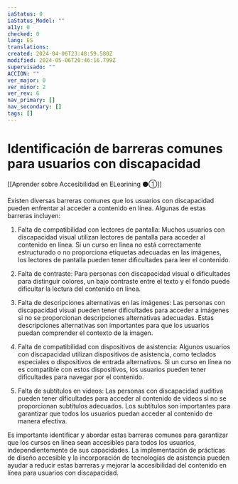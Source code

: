 ```yaml
---
iaStatus: 0
iaStatus_Model: ""
a11y: 0
checked: 0
lang: ES
translations: 
created: 2024-04-06T23:48:59.580Z
modified: 2024-05-06T20:46:16.799Z
supervisado: ""
ACCION: ""
ver_major: 0
ver_minor: 2
ver_rev: 6
nav_primary: []
nav_secondary: []
tags: []
---
```

# Identificación de barreras comunes para usuarios con discapacidad

[[Aprender sobre Accesibilidad en ELearining ⚫①]]

Existen diversas barreras comunes que los usuarios con discapacidad pueden enfrentar al acceder a contenido en línea. Algunas de estas barreras incluyen:

1. Falta de compatibilidad con lectores de pantalla: Muchos usuarios con discapacidad visual utilizan lectores de pantalla para acceder al contenido en línea. Si un curso en línea no está correctamente estructurado o no proporciona etiquetas adecuadas en las imágenes, los lectores de pantalla pueden tener dificultades para leer el contenido.

2. Falta de contraste: Para personas con discapacidad visual o dificultades para distinguir colores, un bajo contraste entre el texto y el fondo puede dificultar la lectura del contenido en línea.

3. Falta de descripciones alternativas en las imágenes: Las personas con discapacidad visual pueden tener dificultades para acceder a imágenes si no se proporcionan descripciones alternativas adecuadas. Estas descripciones alternativas son importantes para que los usuarios puedan comprender el contexto de la imagen.

4. Falta de compatibilidad con dispositivos de asistencia: Algunos usuarios con discapacidad utilizan dispositivos de asistencia, como teclados especiales o dispositivos de entrada alternativos. Si un curso en línea no es compatible con estos dispositivos, los usuarios pueden tener dificultades para navegar por el contenido.

5. Falta de subtítulos en videos: Las personas con discapacidad auditiva pueden tener dificultades para acceder al contenido de videos si no se proporcionan subtítulos adecuados. Los subtítulos son importantes para garantizar que todos los usuarios puedan acceder al contenido de manera efectiva.

Es importante identificar y abordar estas barreras comunes para garantizar que los cursos en línea sean accesibles para todos los usuarios, independientemente de sus capacidades. La implementación de prácticas de diseño accesible y la incorporación de tecnologías de asistencia pueden ayudar a reducir estas barreras y mejorar la accesibilidad del contenido en línea para usuarios con discapacidad.
